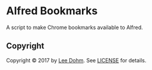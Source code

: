 # Alfred Bookmarks

A script to make Chrome bookmarks available to Alfred.

## Copyright

Copyright &copy; 2017 by [Lee Dohm](http://www.lee-dohm.com). See [LICENSE](https://raw.githubusercontent.com/lee-dohm/alfred-bookmarks/master/LICENSE.md) for details.
